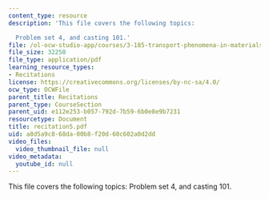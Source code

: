 ```yaml
---
content_type: resource
description: 'This file covers the following topics:

  Problem set 4, and casting 101.'
file: /ol-ocw-studio-app/courses/3-185-transport-phenomena-in-materials-engineering-fall-2003/a8d5a9c868da00b8f20d60c602a0d2dd_recitation5.pdf
file_size: 32250
file_type: application/pdf
learning_resource_types:
- Recitations
license: https://creativecommons.org/licenses/by-nc-sa/4.0/
ocw_type: OCWFile
parent_title: Recitations
parent_type: CourseSection
parent_uid: e112e253-b057-792d-7b59-6b0e8e9b7231
resourcetype: Document
title: recitation5.pdf
uid: a8d5a9c8-68da-00b8-f20d-60c602a0d2dd
video_files:
  video_thumbnail_file: null
video_metadata:
  youtube_id: null
---
```

This file covers the following topics:
Problem set 4, and casting 101.